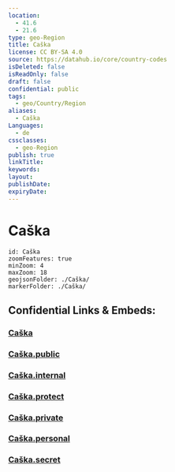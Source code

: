 ```yaml
---
location:
  - 41.6
  - 21.6
type: geo-Region
title: Caška
license: CC BY-SA 4.0
source: https://datahub.io/core/country-codes
isDeleted: false
isReadOnly: false
draft: false
confidential: public
tags:
  - geo/Country/Region
aliases:
  - Caška
Languages:
  - de
cssclasses:
  - geo-Region
publish: true
linkTitle:
keywords:
layout:
publishDate:
expiryDate:
---
```


# Caška

```leaflet
id: Caška
zoomFeatures: true 
minZoom: 4 
maxZoom: 18
geojsonFolder: ./Caška/
markerFolder: ./Caška/
```


## Confidential Links & Embeds: 

### [Caška](/_Standards/Earth/Continent/Europe/Europe~South/Macedonia~North/Municipalities~Macedonia/Caška.md) 

### [Caška.public](/_public/Earth/Continent/Europe/Europe~South/Macedonia~North/Municipalities~Macedonia/Caška.public.md) 

### [Caška.internal](/_internal/Earth/Continent/Europe/Europe~South/Macedonia~North/Municipalities~Macedonia/Caška.internal.md) 

### [Caška.protect](/_protect/Earth/Continent/Europe/Europe~South/Macedonia~North/Municipalities~Macedonia/Caška.protect.md) 

### [Caška.private](/_private/Earth/Continent/Europe/Europe~South/Macedonia~North/Municipalities~Macedonia/Caška.private.md) 

### [Caška.personal](/_personal/Earth/Continent/Europe/Europe~South/Macedonia~North/Municipalities~Macedonia/Caška.personal.md) 

### [Caška.secret](/_secret/Earth/Continent/Europe/Europe~South/Macedonia~North/Municipalities~Macedonia/Caška.secret.md)

